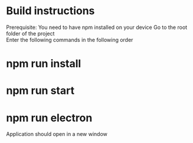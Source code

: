 # Build instructions
Prerequisite: You need to have npm installed on your device
Go to the root folder of the project  
Enter the following commands in the following order  
# npm run install
# npm run start
# npm run electron
Application should open in a new window
